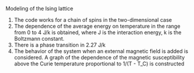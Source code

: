 Modeling of the Ising lattice

1. The code works for a chain of spins in the two-dimensional case
2. The dependence of the average energy on temperature in the range from 0 to 4 J/k
is obtained, where J is the interaction energy, k is the Boltzmann constant.
3. There is a phase transition in 2.27 J/k
4. The behavior of the system when an external magnetic field is added is considered. A graph of the dependence of the magnetic susceptibility above the Curie temperature proportional to 1/(T - T_C) is constructed
